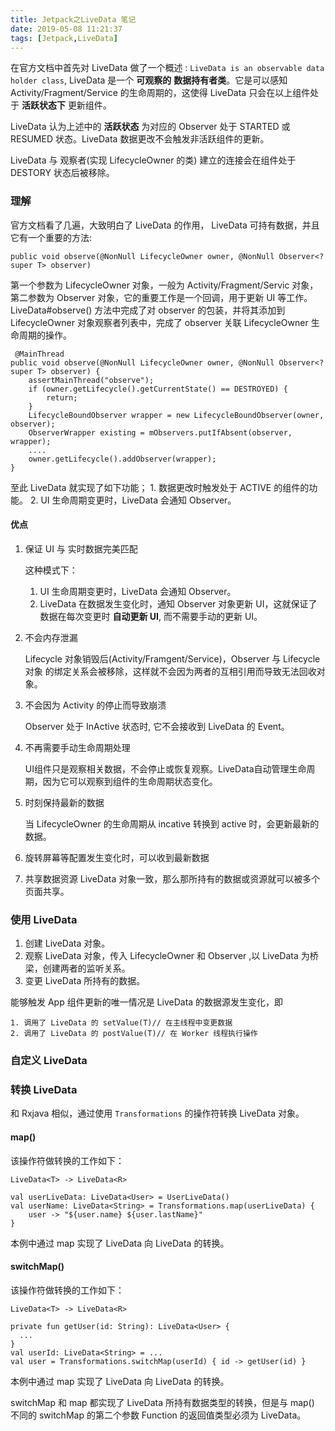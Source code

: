 ```yaml
---
title: Jetpack之LiveData 笔记
date: 2019-05-08 11:21:37
tags: [Jetpack,LiveData]
---
```


在官方文档中首先对 LiveData 做了一个概述 : `LiveData is an observable data holder class`, LiveData 是一个 **可观察的** **数据持有者类**。它是可以感知 Activity/Fragment/Service 的生命周期的，这使得 LiveData 只会在以上组件处于 **活跃状态下** 更新组件。

LiveData 认为上述中的 **活跃状态** 为对应的 Observer 处于 STARTED 或 RESUMED 状态。LiveData 数据更改不会触发非活跃组件的更新。

LiveData 与 观察者(实现 LifecycleOwner 的类) 建立的连接会在组件处于 DESTORY 状态后被移除。

### 理解

官方文档看了几遍，大致明白了 LiveData 的作用， LiveData 可持有数据，并且它有一个重要的方法:

`public void observe(@NonNull LifecycleOwner owner, @NonNull Observer<? super T> observer)` 

第一个参数为 LifecycleOwner 对象，一般为 Activity/Fragment/Servic 对象，第二参数为 Observer 对象，它的重要工作是一个回调，用于更新 UI 等工作。 LiveData#observe() 方法中完成了对 observer 的包装，并将其添加到 LifecycleOwner 对象观察者列表中，完成了 observer 关联 LifecycleOwner 生命周期的操作。

```
 @MainThread
public void observe(@NonNull LifecycleOwner owner, @NonNull Observer<? super T> observer) {
    assertMainThread("observe");
    if (owner.getLifecycle().getCurrentState() == DESTROYED) {
        return;
    }
    LifecycleBoundObserver wrapper = new LifecycleBoundObserver(owner, observer);
    ObserverWrapper existing = mObservers.putIfAbsent(observer, wrapper);
    ....
    owner.getLifecycle().addObserver(wrapper);
}
```

至此 LiveData 就实现了如下功能；
    1. 数据更改时触发处于 ACTIVE 的组件的功能。
    2. UI 生命周期变更时，LiveData 会通知 Observer。

#### 优点


1. 保证 UI 与 实时数据完美匹配

    这种模式下：
    
    1. UI 生命周期变更时，LiveData 会通知 Observer。
    2. LiveData 在数据发生变化时，通知 Observer 对象更新 UI，这就保证了数据在每次变更时 **自动更新 UI**, 而不需要手动的更新 UI。


2. 不会内存泄漏

    Lifecycle 对象销毁后(Activity/Framgent/Service)，Observer 与 Lifecycle 对象 的绑定关系会被移除，这样就不会因为两者的互相引用而导致无法回收对象。

3. 不会因为 Activity 的停止而导致崩溃

    Observer 处于 InActive 状态时, 它不会接收到 LiveData 的 Event。

4. 不再需要手动生命周期处理

    UI组件只是观察相关数据，不会停止或恢复观察。LiveData自动管理生命周期，因为它可以观察到组件的生命周期状态变化。

5. 时刻保持最新的数据

    当 LifecycleOwner 的生命周期从 incative 转换到 active 时，会更新最新的数据。

6. 旋转屏幕等配置发生变化时，可以收到最新数据
7. 共享数据资源
   LiveData 对象一致，那么那所持有的数据或资源就可以被多个页面共享。


### 使用 LiveData


1. 创建 LiveData 对象。
2. 观察 LiveData 对象，传入 LifecycleOwner 和 Observer ,以 LiveData 为桥梁，创建两者的监听关系。
3. 变更 LiveData 所持有的数据。

能够触发 App 组件更新的唯一情况是 LiveData 的数据源发生变化，即

    1. 调用了 LiveData 的 setValue(T)// 在主线程中变更数据
    2. 调用了 LiveData 的 postValue(T)// 在 Worker 线程执行操作


### 自定义 LiveData

### 转换 LiveData

和 Rxjava 相似，通过使用 `Transformations` 的操作符转换 LiveData 对象。

#### map()

该操作符做转换的工作如下：

    LiveData<T> -> LiveData<R>

```
val userLiveData: LiveData<User> = UserLiveData()
val userName: LiveData<String> = Transformations.map(userLiveData) {
    user -> "${user.name} ${user.lastName}"
}
```
本例中通过 map 实现了 LiveData<User> 向 LiveData<String> 的转换。

#### switchMap()

该操作符做转换的工作如下：

    LiveData<T> -> LiveData<R>


```
private fun getUser(id: String): LiveData<User> {
  ...
}
val userId: LiveData<String> = ...
val user = Transformations.switchMap(userId) { id -> getUser(id) }
```

本例中通过 map 实现了 LiveData<String> 向 LiveData<User> 的转换。

switchMap 和 map 都实现了 LiveData 所持有数据类型的转换，但是与 map() 不同的 switchMap 的第二个参数 Function 的返回值类型必须为 LiveData。
